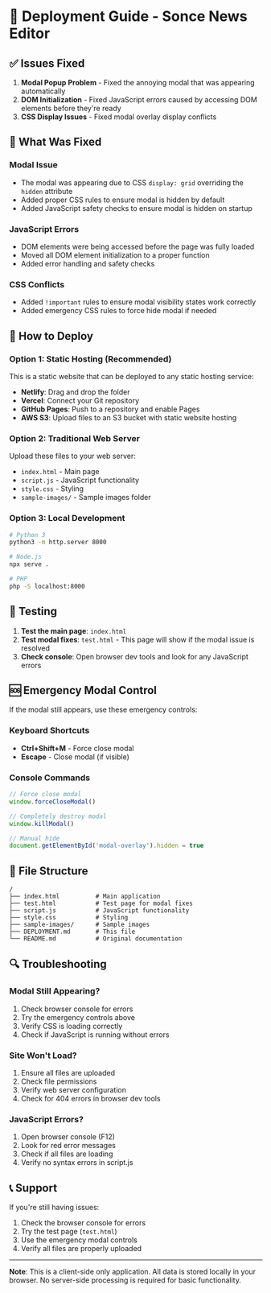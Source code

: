 # 🚀 Deployment Guide - Sonce News Editor

## ✅ Issues Fixed

1. **Modal Popup Problem** - Fixed the annoying modal that was appearing automatically
2. **DOM Initialization** - Fixed JavaScript errors caused by accessing DOM elements before they're ready
3. **CSS Display Issues** - Fixed modal overlay display conflicts

## 🔧 What Was Fixed

### Modal Issue
- The modal was appearing due to CSS `display: grid` overriding the `hidden` attribute
- Added proper CSS rules to ensure modal is hidden by default
- Added JavaScript safety checks to ensure modal is hidden on startup

### JavaScript Errors
- DOM elements were being accessed before the page was fully loaded
- Moved all DOM element initialization to a proper function
- Added error handling and safety checks

### CSS Conflicts
- Added `!important` rules to ensure modal visibility states work correctly
- Added emergency CSS rules to force hide modal if needed

## 🚀 How to Deploy

### Option 1: Static Hosting (Recommended)
This is a static website that can be deployed to any static hosting service:

- **Netlify**: Drag and drop the folder
- **Vercel**: Connect your Git repository
- **GitHub Pages**: Push to a repository and enable Pages
- **AWS S3**: Upload files to an S3 bucket with static website hosting

### Option 2: Traditional Web Server
Upload these files to your web server:
- `index.html` - Main page
- `script.js` - JavaScript functionality
- `style.css` - Styling
- `sample-images/` - Sample images folder

### Option 3: Local Development
```bash
# Python 3
python3 -m http.server 8000

# Node.js
npx serve .

# PHP
php -S localhost:8000
```

## 🧪 Testing

1. **Test the main page**: `index.html`
2. **Test modal fixes**: `test.html` - This page will show if the modal issue is resolved
3. **Check console**: Open browser dev tools and look for any JavaScript errors

## 🆘 Emergency Modal Control

If the modal still appears, use these emergency controls:

### Keyboard Shortcuts
- **Ctrl+Shift+M** - Force close modal
- **Escape** - Close modal (if visible)

### Console Commands
```javascript
// Force close modal
window.forceCloseModal()

// Completely destroy modal
window.killModal()

// Manual hide
document.getElementById('modal-overlay').hidden = true
```

## 📁 File Structure
```
/
├── index.html          # Main application
├── test.html           # Test page for modal fixes
├── script.js           # JavaScript functionality
├── style.css           # Styling
├── sample-images/      # Sample images
├── DEPLOYMENT.md       # This file
└── README.md           # Original documentation
```

## 🔍 Troubleshooting

### Modal Still Appearing?
1. Check browser console for errors
2. Try the emergency controls above
3. Verify CSS is loading correctly
4. Check if JavaScript is running without errors

### Site Won't Load?
1. Ensure all files are uploaded
2. Check file permissions
3. Verify web server configuration
4. Check for 404 errors in browser dev tools

### JavaScript Errors?
1. Open browser console (F12)
2. Look for red error messages
3. Check if all files are loading
4. Verify no syntax errors in script.js

## 📞 Support

If you're still having issues:
1. Check the browser console for errors
2. Try the test page (`test.html`)
3. Use the emergency modal controls
4. Verify all files are properly uploaded

---

**Note**: This is a client-side only application. All data is stored locally in your browser. No server-side processing is required for basic functionality.